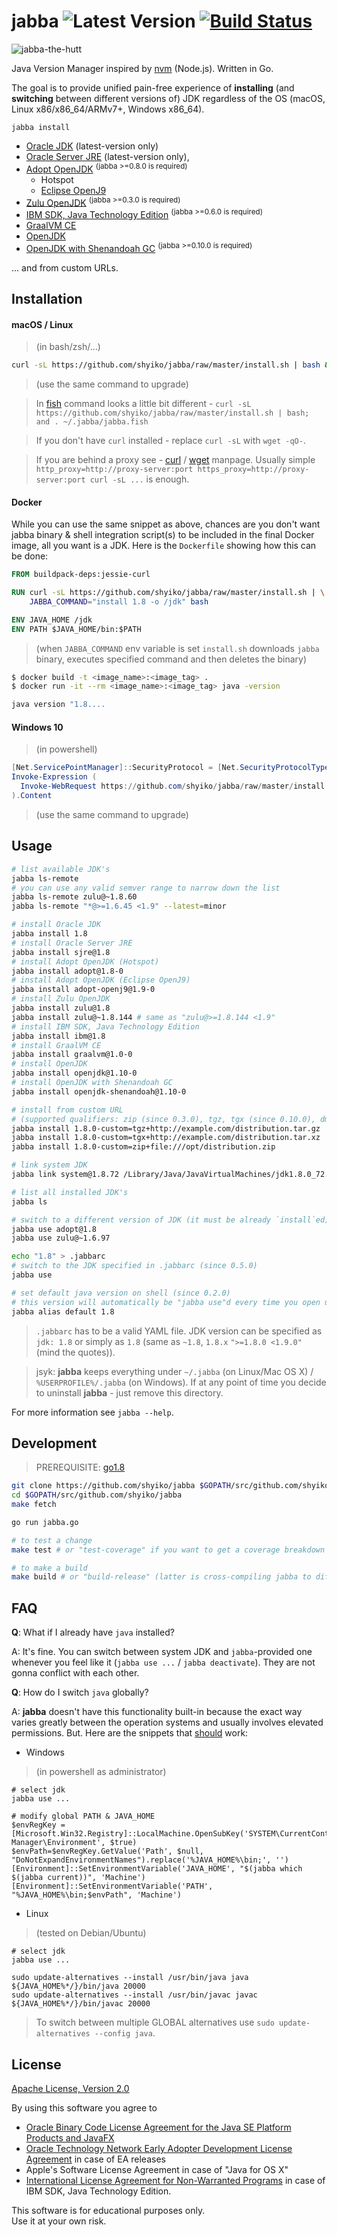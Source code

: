 # jabba ![Latest Version](https://img.shields.io/badge/latest-0.10.1-blue.svg) [![Build Status](https://travis-ci.org/shyiko/jabba.svg?branch=master)](https://travis-ci.org/shyiko/jabba)

![jabba-the-hutt](https://cloud.githubusercontent.com/assets/370176/13943697/e6098ed0-efbb-11e5-9630-3ff0d0d0403d.jpg)

Java Version Manager inspired by [nvm](https://github.com/creationix/nvm) (Node.js). Written in Go.

The goal is to provide unified pain-free experience of **installing** (and **switching** between different versions of) JDK regardless of
the OS (macOS, Linux x86/x86_64/ARMv7+, Windows x86_64). 

`jabba install`
- [Oracle JDK](http://www.oracle.com/technetwork/java/javase/archive-139210.html) (latest-version only)
- [Oracle Server JRE](http://www.oracle.com/technetwork/java/javase/downloads/server-jre8-downloads-2133154.html) (latest-version only), 
- [Adopt OpenJDK](https://adoptopenjdk.net/) <sup>(jabba >=0.8.0 is required)</sup> 
  - Hotspot 
  - [Eclipse OpenJ9](https://www.eclipse.org/openj9/oj9_faq.html)
- [Zulu OpenJDK](http://zulu.org/) <sup>(jabba >=0.3.0 is required)</sup>
- [IBM SDK, Java Technology Edition](https://developer.ibm.com/javasdk/) <sup>(jabba >=0.6.0 is required)</sup> 
- [GraalVM CE](https://www.graalvm.org/)
- [OpenJDK](http://openjdk.java.net/)
- [OpenJDK with Shenandoah GC](https://wiki.openjdk.java.net/display/shenandoah/Main) <sup>(jabba >=0.10.0 is required)</sup>

... and from custom URLs.

## Installation

#### macOS / Linux

> (in bash/zsh/...)

```sh
curl -sL https://github.com/shyiko/jabba/raw/master/install.sh | bash && . ~/.jabba/jabba.sh
```

> (use the same command to upgrade)

> In [fish](https://fishshell.com/) command looks a little bit different - 
`curl -sL https://github.com/shyiko/jabba/raw/master/install.sh | bash; and . ~/.jabba/jabba.fish` 

> If you don't have `curl` installed - replace `curl -sL` with `wget -qO-`.

> If you are behind a proxy see -
[curl](https://curl.haxx.se/docs/manpage.html#ENVIRONMENT) / 
[wget](https://www.gnu.org/software/wget/manual/wget.html#Proxies) manpage. 
Usually simple `http_proxy=http://proxy-server:port https_proxy=http://proxy-server:port curl -sL ...` is enough. 

#### Docker

While you can use the same snippet as above, chances are you don't want jabba binary & shell 
integration script(s) to be included in the final Docker image, all you want is a JDK. Here is the `Dockerfile` showing how this can be done:

```dockerfile
FROM buildpack-deps:jessie-curl

RUN curl -sL https://github.com/shyiko/jabba/raw/master/install.sh | \
    JABBA_COMMAND="install 1.8 -o /jdk" bash

ENV JAVA_HOME /jdk
ENV PATH $JAVA_HOME/bin:$PATH
```

> (when `JABBA_COMMAND` env variable is set `install.sh` downloads `jabba` binary, executes specified command and then deletes the binary)

```sh
$ docker build -t <image_name>:<image_tag> .
$ docker run -it --rm <image_name>:<image_tag> java -version

java version "1.8....
```

#### Windows 10

> (in powershell)

```powershell
[Net.ServicePointManager]::SecurityProtocol = [Net.SecurityProtocolType]::Tls12
Invoke-Expression (
  Invoke-WebRequest https://github.com/shyiko/jabba/raw/master/install.ps1 -UseBasicParsing
).Content
```

> (use the same command to upgrade)

## Usage

```sh
# list available JDK's
jabba ls-remote
# you can use any valid semver range to narrow down the list
jabba ls-remote zulu@~1.8.60
jabba ls-remote "*@>=1.6.45 <1.9" --latest=minor

# install Oracle JDK
jabba install 1.8
# install Oracle Server JRE
jabba install sjre@1.8  
# install Adopt OpenJDK (Hotspot)
jabba install adopt@1.8-0
# install Adopt OpenJDK (Eclipse OpenJ9)
jabba install adopt-openj9@1.9-0
# install Zulu OpenJDK
jabba install zulu@1.8
jabba install zulu@~1.8.144 # same as "zulu@>=1.8.144 <1.9" 
# install IBM SDK, Java Technology Edition
jabba install ibm@1.8
# install GraalVM CE
jabba install graalvm@1.0-0
# install OpenJDK
jabba install openjdk@1.10-0
# install OpenJDK with Shenandoah GC
jabba install openjdk-shenandoah@1.10-0

# install from custom URL
# (supported qualifiers: zip (since 0.3.0), tgz, tgx (since 0.10.0), dmg, bin, exe)
jabba install 1.8.0-custom=tgz+http://example.com/distribution.tar.gz
jabba install 1.8.0-custom=tgx+http://example.com/distribution.tar.xz
jabba install 1.8.0-custom=zip+file:///opt/distribution.zip

# link system JDK
jabba link system@1.8.72 /Library/Java/JavaVirtualMachines/jdk1.8.0_72.jdk

# list all installed JDK's
jabba ls

# switch to a different version of JDK (it must be already `install`ed)
jabba use adopt@1.8
jabba use zulu@~1.6.97

echo "1.8" > .jabbarc
# switch to the JDK specified in .jabbarc (since 0.5.0)
jabba use

# set default java version on shell (since 0.2.0)
# this version will automatically be "jabba use"d every time you open up a new terminal
jabba alias default 1.8
```

> `.jabbarc` has to be a valid YAML file. JDK version can be specified as `jdk: 1.8` or simply as `1.8` 
(same as `~1.8`, `1.8.x` `">=1.8.0 <1.9.0"` (mind the quotes)).

> jsyk: **jabba** keeps everything under `~/.jabba` (on Linux/Mac OS X) / `%USERPROFILE%/.jabba` (on Windows). If at any point of time you decide to uninstall **jabba** - just remove this directory. 

For more information see `jabba --help`.  

## Development

> PREREQUISITE: [go1.8](https://github.com/moovweb/gvm)

```sh
git clone https://github.com/shyiko/jabba $GOPATH/src/github.com/shyiko/jabba 
cd $GOPATH/src/github.com/shyiko/jabba 
make fetch

go run jabba.go

# to test a change
make test # or "test-coverage" if you want to get a coverage breakdown

# to make a build
make build # or "build-release" (latter is cross-compiling jabba to different OSs/ARCHs)   
```

## FAQ

**Q**: What if I already have `java` installed?

A: It's fine. You can switch between system JDK and `jabba`-provided one whenever you feel like it (`jabba use ...` / `jabba deactivate`). 
They are not gonna conflict with each other.

**Q**: How do I switch `java` globally?

A: **jabba** doesn't have this functionality built-in because the exact way varies greatly between the operation systems and usually 
involves elevated permissions. But. Here are the snippets that <u>should</u> work:    

* Windows

> (in powershell as administrator)

```
# select jdk
jabba use ...

# modify global PATH & JAVA_HOME
$envRegKey = [Microsoft.Win32.Registry]::LocalMachine.OpenSubKey('SYSTEM\CurrentControlSet\Control\Session Manager\Environment', $true)
$envPath=$envRegKey.GetValue('Path', $null, "DoNotExpandEnvironmentNames").replace('%JAVA_HOME%\bin;', '')
[Environment]::SetEnvironmentVariable('JAVA_HOME', "$(jabba which $(jabba current))", 'Machine')
[Environment]::SetEnvironmentVariable('PATH', "%JAVA_HOME%\bin;$envPath", 'Machine')
```

* Linux

> (tested on Debian/Ubuntu)

```
# select jdk
jabba use ...

sudo update-alternatives --install /usr/bin/java java ${JAVA_HOME%*/}/bin/java 20000
sudo update-alternatives --install /usr/bin/javac javac ${JAVA_HOME%*/}/bin/javac 20000
```

> To switch between multiple GLOBAL alternatives use `sudo update-alternatives --config java`.

## License

[Apache License, Version 2.0](http://www.apache.org/licenses/LICENSE-2.0)

By using this software you agree to
- [Oracle Binary Code License Agreement for the Java SE Platform Products and JavaFX](http://www.oracle.com/technetwork/java/javase/terms/license/index.html)
- [Oracle Technology Network Early Adopter Development License Agreement](http://www.oracle.com/technetwork/licenses/ea-license-noexhibits-1938914.html) in case of EA releases
- Apple's Software License Agreement in case of "Java for OS X"
- [International License Agreement for Non-Warranted Programs](http://www14.software.ibm.com/cgi-bin/weblap/lap.pl?la_formnum=&li_formnum=L-PMAA-A3Z8P2&l=en) in case of IBM SDK, Java Technology Edition.

This software is for educational purposes only.  
Use it at your own risk. 
